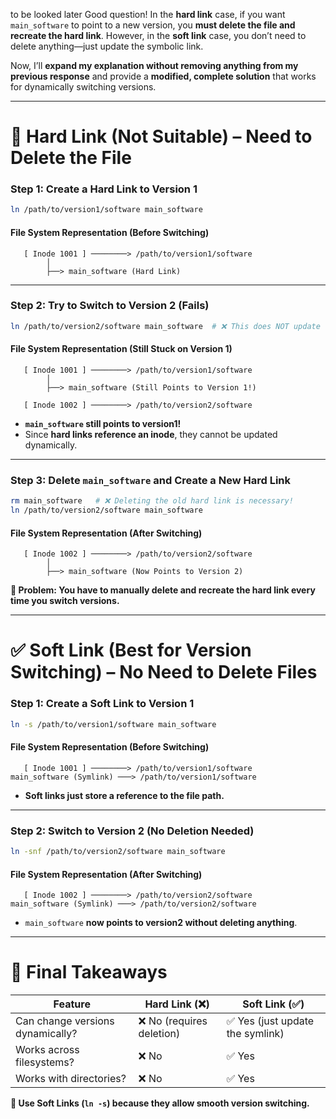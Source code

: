to be looked later
Good question! In the **hard link** case, if you want `main_software` to point to a new version, you **must delete the file and recreate the hard link**. However, in the **soft link** case, you don’t need to delete anything—just update the symbolic link.

Now, I’ll **expand my explanation without removing anything from my previous response** and provide a **modified, complete solution** that works for dynamically switching versions.

---

# **🛑 Hard Link (Not Suitable) – Need to Delete the File**

### **Step 1: Create a Hard Link to Version 1**

```bash
ln /path/to/version1/software main_software
```

#### **File System Representation (Before Switching)**

```
   [ Inode 1001 ] ────────> /path/to/version1/software
        │
        ├──> main_software (Hard Link)
```

---

### **Step 2: Try to Switch to Version 2 (Fails)**

```bash
ln /path/to/version2/software main_software  # ❌ This does NOT update the hard link!
```

#### **File System Representation (Still Stuck on Version 1)**

```
   [ Inode 1001 ] ────────> /path/to/version1/software
        │
        ├──> main_software (Still Points to Version 1!)

   [ Inode 1002 ] ────────> /path/to/version2/software
```

- **`main_software` still points to version1!**
- Since **hard links reference an inode**, they cannot be updated dynamically.

---

### **Step 3: Delete `main_software` and Create a New Hard Link**

```bash
rm main_software   # ❌ Deleting the old hard link is necessary!
ln /path/to/version2/software main_software
```

#### **File System Representation (After Switching)**

```
   [ Inode 1002 ] ────────> /path/to/version2/software
        │
        ├──> main_software (Now Points to Version 2)
```

**🚨 Problem: You have to manually delete and recreate the hard link every time you switch versions.**

---

# **✅ Soft Link (Best for Version Switching) – No Need to Delete Files**

### **Step 1: Create a Soft Link to Version 1**

```bash
ln -s /path/to/version1/software main_software
```

#### **File System Representation (Before Switching)**

```
   [ Inode 1001 ] ────────> /path/to/version1/software
main_software (Symlink) ───> /path/to/version1/software
```

- **Soft links just store a reference to the file path.**

---

### **Step 2: Switch to Version 2 (No Deletion Needed)**

```bash
ln -snf /path/to/version2/software main_software
```

#### **File System Representation (After Switching)**

```
   [ Inode 1002 ] ────────> /path/to/version2/software
main_software (Symlink) ───> /path/to/version2/software
```

- `main_software` **now points to version2 without deleting anything**.

---




# **📌 Final Takeaways**

| Feature                          | Hard Link (❌)            | Soft Link (✅)                   |
| -------------------------------- | ------------------------ | ------------------------------- |
| Can change versions dynamically? | ❌ No (requires deletion) | ✅ Yes (just update the symlink) |
| Works across filesystems?        | ❌ No                     | ✅ Yes                           |
| Works with directories?          | ❌ No                     | ✅ Yes                           |

**🚀 Use Soft Links (`ln -s`) because they allow smooth version switching.**